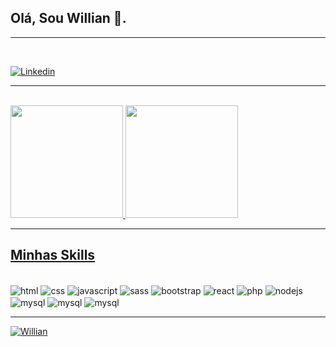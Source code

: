 
## Olá, Sou Willian 👋.

 <hr>
 <br>

  [![Linkedin](https://img.shields.io/badge/LinkedIn-0077B5?style=for-the-badge&logo=linkedin&logoColor=white)](https://www.linkedin.com/in/willian-marcos/) 
    
 <hr>
 <br>

  <a href="https://github.com/Williaan">
  <img height="180em" src="https://github-readme-stats.vercel.app/api?username=Williaan&show_icons=true&theme=dark&include_all_commits=true&count_private=true"/>
  <img height="180em" src="https://github-readme-stats.vercel.app/api/top-langs/?username=Williaan&layout=compact&langs_count=7&theme=dark"/>

<br>
<hr>

## Minhas Skills

<div style='display: inline-block'><br>
    
 <img align='center' alt='html' src='https://img.shields.io/badge/HTML5-E34F26?style=for-the-badge&logo=html5&logoColor=white'>    
    
 <img align='center' alt='css' src='https://img.shields.io/badge/CSS3-1572B6?style=for-the-badge&logo=css3&logoColor=white'>      
    
 <img align='center' alt='javascript' src='https://img.shields.io/badge/JavaScript-F7DF1E?style=for-the-badge&logo=javascript&logoColor=black'>    
   
 <img align='center' alt='sass' src='https://img.shields.io/badge/Sass-CC6699?style=for-the-badge&logo=sass&logoColor=white'>     
   
 <img align='center' alt='bootstrap' src='https://img.shields.io/badge/Bootstrap-563D7C?style=for-the-badge&logo=bootstrap&logoColor=white'>    
  
 <img align='center' alt='react' src='https://img.shields.io/badge/React-20232A?style=for-the-badge&logo=react&logoColor=61DAFB'>      
    
 <img align='center' alt='php' src='https://img.shields.io/badge/PHP-777BB4?style=for-the-badge&logo=php&logoColor=white'>     
   
 <img align='center' alt='nodejs' src='https://img.shields.io/badge/Node.js-43853D?style=for-the-badge&logo=node.js&logoColor=white'>     
   
 <img align='center' alt='mysql' src='https://img.shields.io/badge/MySQL-00000F?style=for-the-badge&logo=mysql&logoColor=white'>      
   
 <img align='center' alt='mysql' src='https://img.shields.io/badge/PostgreSQL-316192?style=for-the-badge&logo=postgresql&logoColor=white'>       
   
 <img align='center' alt='mysql' src='https://img.shields.io/badge/GIT-E44C30?style=for-the-badge&logo=git&logoColor=white'>   

</div>
 <br>
 <hr>
  <p align="left">
    <img src="https://komarev.com/ghpvc/?username=Willian&label=Profile%20views&color=0e75b6&style=flat" alt="Willian" /> 
  </p>
 <br>
 
 
